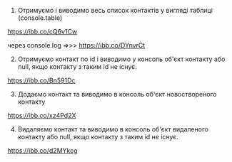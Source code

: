 1. Отримуємо і виводимо весь список контактів у вигляді таблиці (console.table)

https://ibb.co/cQ6v1Cw

через console.log   =>>> https://ibb.co/DYnvrCt

2.  Отримуємо контакт по id і виводимо у консоль об'єкт контакту або null, якщо контакту з таким id не існує. 

https://ibb.co/Bn591Dc

3. Додаємо контакт та виводимо в консоль об'єкт новоствореного контакту

https://ibb.co/xz4Pd2X

4. Видаляємо контакт та виводимо в консоль об'єкт видаленого контакту або null, якщо контакту з таким id не існує.

https://ibb.co/d2MYkcg




